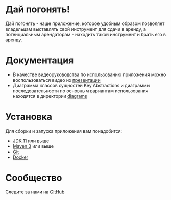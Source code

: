 # Дай погонять!
Дай погонять - наше приложение, которое удобным образом позволяет владельцам выставлять свой инструмент для сдачи в аренду, а потенциальным арендаторам -  находить такой инструмент и брать его в аренду.

# Документация
- В качестве видеоруководства по использованию приложения можно воспользоваться видео из [презентации](https://docs.google.com/presentation/d/1Tq42chcF3Q-lb7ja8-p767knOUCoUJ6bM1k69Kj7_to/edit?usp=sharing)
- Диаграмма классов сущностей Key Abstractions и диаграммы последовательности по основным вариантам использования находятся в директории [diagrams](https://github.com/siporqueno/let-me-rent/tree/main/diagrams)

# Установка  
Для сборки и запуска приложения вам понадобится:
- [JDK 11](https://www.oracle.com/java/technologies/downloads/#java11) или выше
- [Maven 3](https://maven.apache.org/download.cgi) или выше
- [Git](https://git-scm.com/)
- [Docker](https://docs.docker.com/get-docker/)

# Сообщество  
Следите за нами на [GitHub](https://github.com/siporqueno/let-me-rent)
